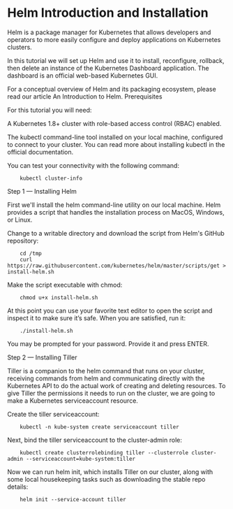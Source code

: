 # Helm Introduction and Installation

Helm is a package manager for Kubernetes that allows developers and operators to more easily configure and deploy applications on Kubernetes clusters.

In this tutorial we will set up Helm and use it to install, reconfigure, rollback, then delete an instance of the Kubernetes Dashboard application. The dashboard is an official web-based Kubernetes GUI.

For a conceptual overview of Helm and its packaging ecosystem, please read our article An Introduction to Helm.
Prerequisites

For this tutorial you will need:

A Kubernetes 1.8+ cluster with role-based access control (RBAC) enabled.

The kubectl command-line tool installed on your local machine, configured to connect to your cluster. You can read more about installing kubectl in the official documentation.

You can test your connectivity with the following command:

        kubectl cluster-info

Step 1 — Installing Helm

First we'll install the helm command-line utility on our local machine. Helm provides a script that handles the installation process on MacOS, Windows, or Linux.

Change to a writable directory and download the script from Helm's GitHub repository:

        cd /tmp
        curl https://raw.githubusercontent.com/kubernetes/helm/master/scripts/get > install-helm.sh

Make the script executable with chmod:

        chmod u+x install-helm.sh

At this point you can use your favorite text editor to open the script and inspect it to make sure it’s safe. When you are satisfied, run it:

        ./install-helm.sh

You may be prompted for your password. Provide it and press ENTER.

Step 2 — Installing Tiller

Tiller is a companion to the helm command that runs on your cluster, receiving commands from helm and communicating directly with the Kubernetes API to do the actual work of creating and deleting resources. To give Tiller the permissions it needs to run on the cluster, we are going to make a Kubernetes serviceaccount resource.

Create the tiller serviceaccount:

        kubectl -n kube-system create serviceaccount tiller

Next, bind the tiller serviceaccount to the cluster-admin role:

        kubectl create clusterrolebinding tiller --clusterrole cluster-admin --serviceaccount=kube-system:tiller

Now we can run helm init, which installs Tiller on our cluster, along with some local housekeeping tasks such as downloading the stable repo details:

        helm init --service-account tiller
